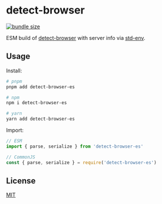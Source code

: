 
# detect-browser

[![bundle size](https://flat.badgen.net/bundlephobia/minzip/detect-browser)](https://bundlephobia.com/package/detect-browser)

ESM build of [detect-browser](https://www.npmjs.com/package/detect-browser) with server info via [std-env](https://github.com/unjs/std-env).

## Usage

Install:

```sh
# pnpm
pnpm add detect-browser-es

# npm
npm i detect-browser-es

# yarn
yarn add detect-browser-es
```

Import:

```js
// ESM
import { parse, serialize } from 'detect-browser-es'

// CommonJS
const { parse, serialize } = require('detect-browser-es')
```

## License

[MIT](./LICENSE)
